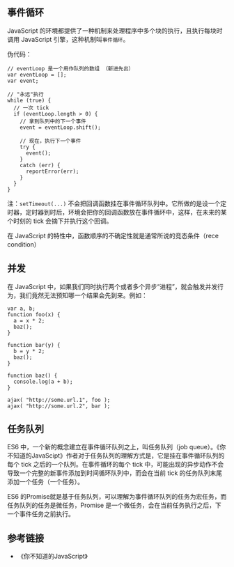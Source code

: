 ## 事件循环
JavaScript 的环境都提供了一种机制来处理程序中多个块的执行，且执行每块时调用 JavaScript 引擎，这种机制叫`事件循环`。  

伪代码：
```
// eventLoop 是一个用作队列的数组 （新进先出）
var eventLoop = [];
var event;

// "永远"执行
while (true) {
  // 一次 tick
  if (eventLoop.length > 0) {
    // 拿到队列中的下一个事件
    event = eventLoop.shift();

    // 现在，执行下一个事件
    try {
      event();
    }
    catch (err) {
      reportError(err);
    }
  }
}
```
注：`setTimeout(...)` 不会把回调函数挂在事件循环队列中。它所做的是设一个定时器，定时器到时后，环境会把你的回调函数放在事件循环中，这样，在未来的某个时刻的 tick 会摘下并执行这个回调。  

在 JavaScript 的特性中，函数顺序的不确定性就是通常所说的竞态条件（rece condition）  

## 并发
在 JavaScript 中，如果我们同时执行两个或者多个异步“进程”，就会触发并发行为，我们竟然无法预知哪一个结果会先到来。例如：
```
var a, b;
function foo(x) {
  a = x * 2;
  baz();
}

function bar(y) {
  b = y * 2;
  baz();
}

function baz() {
  console.log(a + b);
}

ajax( "http://some.url.1", foo );
ajax( "http://some.url.2", bar );
```

## 任务队列
ES6 中，一个新的概念建立在事件循环队列之上，叫任务队列（job queue）。《你不知道的JavaScipt》作者对于任务队列的理解方式是，它是挂在事件循环队列的每个 tick 之后的一个队列。在事件循环的每个 tick 中，可能出现的异步动作不会导致一个完整的新事件添加到时间循环队列中，而会在当前 tick 的任务队列末尾添加一个任务（一个任务）。

ES6 的Promise就是基于任务队列，可以理解为事件循环队列的任务为宏任务，而任务队列的任务是微任务，Promise 是一个微任务，会在当前任务执行之后，下一个事件任务之前执行。

## 参考链接
- 《你不知道的JavaScript》
